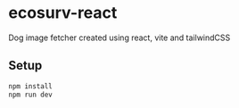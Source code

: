 # ecosurv-react

Dog image fetcher created using react, vite and tailwindCSS

## Setup
```bash
npm install
npm run dev
```
